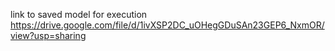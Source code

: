 link to saved model for execution
https://drive.google.com/file/d/1ivXSP2DC_uOHegGDuSAn23GEP6_NxmOR/view?usp=sharing

